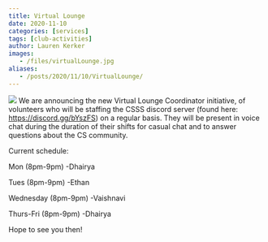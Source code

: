 ```yaml
---
title: Virtual Lounge
date: 2020-11-10
categories: [services]
tags: [club-activities]
author: Lauren Kerker
images:
   - /files/virtualLounge.jpg
aliases:
   - /posts/2020/11/10/VirtualLounge/
---
```

![](/files/virtualLounge.jpg)
We are announcing the new Virtual Lounge Coordinator initiative,
of volunteers who will be staffing the CSSS discord server
(found here: https://discord.gg/bYszFS) on a regular basis.
They will be present in voice chat during the duration of their
shifts for casual chat and to answer questions about the CS community.


Current schedule:


Mon (8pm-9pm) -Dhairya


Tues (8pm-9pm) -Ethan


Wednesday (8pm-9pm) -Vaishnavi


Thurs-Fri (8pm-9pm) -Dhairya



Hope to see you then!
